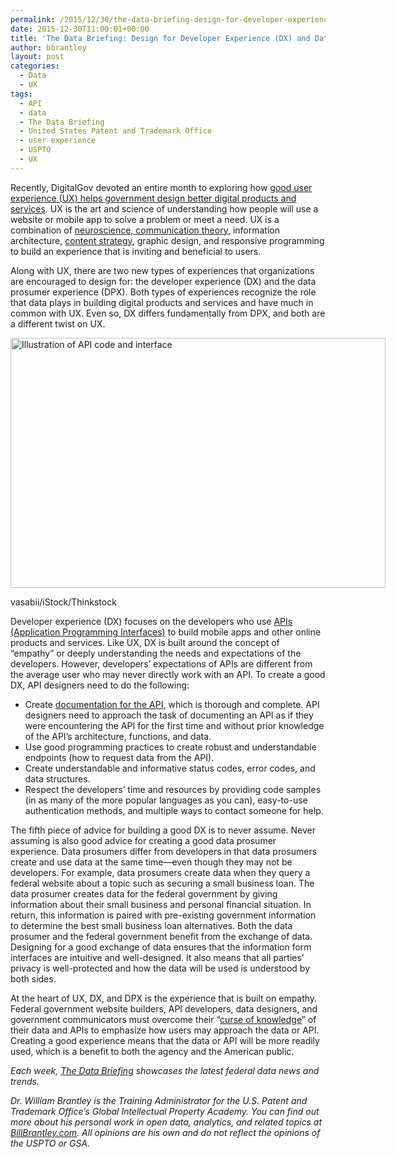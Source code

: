 ```yaml
---
permalink: /2015/12/30/the-data-briefing-design-for-developer-experience-dx-and-data-prosumer-experience-dpx/
date: 2015-12-30T11:00:01+00:00
title: 'The Data Briefing: Design for Developer Experience (DX) and Data Prosumer Experience (DPX)'
author: bbrantley
layout: post
categories:
  - Data
  - UX
tags:
  - API
  - data
  - The Data Briefing
  - United States Patent and Trademark Office
  - user experience
  - USPTO
  - UX
---
```


Recently, DigitalGov devoted an entire month to exploring how <a href="https://www.digitalgov.gov/category/ux/" target="_blank">good user experience (UX) helps government design better digital products and services</a>. UX is the art and science of understanding how people will use a website or mobile app to solve a problem or meet a need. UX is a combination of <a href="https://www.digitalgov.gov/2015/11/25/the-data-briefing-how-neuroscience-and-communication-theory-inform-good-user-experience-design/" target="_blank">neuroscience, communication theory</a>, information architecture, [content strategy](https://www.digitalgov.gov/2015/03/23/the-content-corner-building-a-content-strategy/), graphic design, and responsive programming to build an experience that is inviting and beneficial to users.

Along with UX, there are two new types of experiences that organizations are encouraged to design for: the developer experience (DX) and the data prosumer experience (DPX). Both types of experiences recognize the role that data plays in building digital products and services and have much in common with UX. Even so, DX differs fundamentally from DPX, and both are a different twist on UX.

<div id="attachment_339491" style="width: 610px" class="wp-caption aligncenter">
  <img class="size-full wp-image-339491" src="https://s3.amazonaws.com/sitesusa/wp-content/uploads/sites/212/2015/12/600-x-400-API-interface-vasabii-iStock-Thinkstock-478509204.jpg" alt="Illustration of API code and interface" width="600" height="400" />
  
  <p class="wp-caption-text">
    vasabii/iStock/Thinkstock
  </p>
</div>

Developer experience (DX) focuses on the developers who use <a href="https://www.digitalgov.gov/2013/04/30/apis-in-government/" target="_blank">APIs (Application Programming Interfaces)</a> to build mobile apps and other online products and services. Like UX, DX is built around the concept of “empathy” or deeply understanding the needs and expectations of the developers. However, developers’ expectations of APIs are different from the average user who may never directly work with an API. To create a good DX, API designers need to do the following:

  * Create [documentation for the API](https://www.digitalgov.gov/2013/03/12/api-design-and-documentation/), which is thorough and complete. API designers need to approach the task of documenting an API as if they were encountering the API for the first time and without prior knowledge of the API’s architecture, functions, and data.
  * Use good programming practices to create robust and understandable endpoints (how to request data from the API).
  * Create understandable and informative status codes, error codes, and data structures.
  * Respect the developers&#8217; time and resources by providing code samples (in as many of the more popular languages as you can), easy-to-use authentication methods, and multiple ways to contact someone for help.

The fifth piece of advice for building a good DX is to never assume. Never assuming is also good advice for creating a good data prosumer experience. Data prosumers differ from developers in that data prosumers create and use data at the same time—even though they may not be developers. For example, data prosumers create data when they query a federal website about a topic such as securing a small business loan. The data prosumer creates data for the federal government by giving information about their small business and personal financial situation. In return, this information is paired with pre-existing government information to determine the best small business loan alternatives. Both the data prosumer and the federal government benefit from the exchange of data. Designing for a good exchange of data ensures that the information form interfaces are intuitive and well-designed. It also means that all parties’ privacy is well-protected and how the data will be used is understood by both sides.

At the heart of UX, DX, and DPX is the experience that is built on empathy. Federal government website builders, API developers, data designers, and government communicators must overcome their “<a href="https://en.wikipedia.org/wiki/Curse_of_knowledge" target="_blank">curse of knowledge</a>” of their data and APIs to emphasize how users may approach the data or API. Creating a good experience means that the data or API will be more readily used, which is a benefit to both the agency and the American public.

<div class="hdivider">
</div>

_Each week, [The Data Briefing](https://www.digitalgov.gov/tag/the-data-briefing/) showcases the latest federal data news and trends._

_Dr. William Brantley is the Training Administrator for the U.S. Patent and Trademark Office’s Global Intellectual Property Academy. You can find out more about his personal work in open data, analytics, and related topics at [BillBrantley.com](http://billbrantley.com/). All opinions are his own and do not reflect the opinions of the USPTO or GSA._